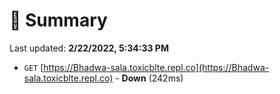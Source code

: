 # 📖 Summary
Last updated: **2/22/2022, 5:34:33 PM**

- `GET` [https://Bhadwa-sala.toxicblte.repl.co](https://Bhadwa-sala.toxicblte.repl.co) - **Down** (242ms)
